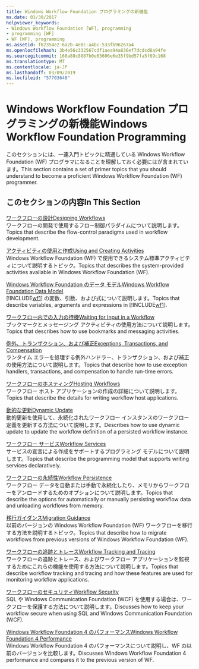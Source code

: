 ```yaml
---
title: Windows Workflow Foundation プログラミングの新機能
ms.date: 03/30/2017
helpviewer_keywords:
- Windows Workflow Foundation [WF], programming
- programming [WF]
- WF [WF], programming
ms.assetid: f62354e2-6a2b-4e8c-a4bc-533fb96267a4
ms.openlocfilehash: 3b4e56c332567cdf1aea94a836ef7dcdcd8a94fe
ms.sourcegitcommit: 160a88c8087b0e63606e6e35f9bd57fa5f69c168
ms.translationtype: MT
ms.contentlocale: ja-JP
ms.lasthandoff: 03/09/2019
ms.locfileid: "57703648"
---
```

# <a name="windows-workflow-foundation-programming"></a><span data-ttu-id="fdce1-102">Windows Workflow Foundation プログラミングの新機能</span><span class="sxs-lookup"><span data-stu-id="fdce1-102">Windows Workflow Foundation Programming</span></span>
<span data-ttu-id="fdce1-103">このセクションには、一連入門トピックに精通している Windows Workflow Foundation (WF) プログラマになることを理解しておく必要にはが含まれています。</span><span class="sxs-lookup"><span data-stu-id="fdce1-103">This section contains a set of primer topics that you should understand to become a proficient Windows Workflow Foundation (WF) programmer.</span></span>  
  
## <a name="in-this-section"></a><span data-ttu-id="fdce1-104">このセクションの内容</span><span class="sxs-lookup"><span data-stu-id="fdce1-104">In This Section</span></span>  
 [<span data-ttu-id="fdce1-105">ワークフローの設計</span><span class="sxs-lookup"><span data-stu-id="fdce1-105">Designing Workflows</span></span>](designing-workflows.md)  
 <span data-ttu-id="fdce1-106">ワークフローの開発で使用するフロー制御パラダイムについて説明します。</span><span class="sxs-lookup"><span data-stu-id="fdce1-106">Topics that describe the flow-control paradigms used in workflow development.</span></span>  
  
 [<span data-ttu-id="fdce1-107">アクティビティの使用と作成</span><span class="sxs-lookup"><span data-stu-id="fdce1-107">Using and Creating Activities</span></span>](using-and-creating-activities.md)  
 <span data-ttu-id="fdce1-108">Windows Workflow Foundation (WF) で使用できるシステム標準アクティビティについて説明するトピック。</span><span class="sxs-lookup"><span data-stu-id="fdce1-108">Topics that describes the system-provided activities available in Windows Workflow Foundation (WF).</span></span>  
  
 [<span data-ttu-id="fdce1-109">Windows Workflow Foundation のデータ モデル</span><span class="sxs-lookup"><span data-stu-id="fdce1-109">Windows Workflow Foundation Data Model</span></span>](data-model.md)  
 <span data-ttu-id="fdce1-110">
  [!INCLUDE[wf1](../../../includes/wf1-md.md)] の変数、引数、および式について説明します。</span><span class="sxs-lookup"><span data-stu-id="fdce1-110">Topics that describe variables, arguments and expressions in [!INCLUDE[wf1](../../../includes/wf1-md.md)].</span></span>  
  
 [<span data-ttu-id="fdce1-111">ワークフロー内での入力の待機</span><span class="sxs-lookup"><span data-stu-id="fdce1-111">Waiting for Input in a Workflow</span></span>](waiting-for-input-in-a-workflow.md)  
 <span data-ttu-id="fdce1-112">ブックマークとメッセージング アクティビティの使用方法について説明します。</span><span class="sxs-lookup"><span data-stu-id="fdce1-112">Topics that describes how to use bookmarks and messaging activities.</span></span>  
  
 [<span data-ttu-id="fdce1-113">例外、トランザクション、および補正</span><span class="sxs-lookup"><span data-stu-id="fdce1-113">Exceptions, Transactions, and Compensation</span></span>](exceptions-transactions-and-compensation.md)  
 <span data-ttu-id="fdce1-114">ランタイム エラーを処理する例外ハンドラー、トランザクション、および補正の使用方法について説明します。</span><span class="sxs-lookup"><span data-stu-id="fdce1-114">Topics that describe how to use exception handlers, transactions, and compensation to handle run-time errors.</span></span>  
  
 [<span data-ttu-id="fdce1-115">ワークフローのホスティング</span><span class="sxs-lookup"><span data-stu-id="fdce1-115">Hosting Workflows</span></span>](hosting-workflows.md)  
 <span data-ttu-id="fdce1-116">ワークフロー ホスト アプリケーションの作成の詳細について説明します。</span><span class="sxs-lookup"><span data-stu-id="fdce1-116">Topics that describe the details for writing workflow host applications.</span></span>  
  
 [<span data-ttu-id="fdce1-117">動的な更新</span><span class="sxs-lookup"><span data-stu-id="fdce1-117">Dynamic Update</span></span>](dynamic-update.md)  
 <span data-ttu-id="fdce1-118">動的更新を使用して、永続化されたワークフロー インスタンスのワークフロー定義を更新する方法について説明します。</span><span class="sxs-lookup"><span data-stu-id="fdce1-118">Describes how to use dynamic update to update the workflow definition of a persisted workflow instance.</span></span>  
  
 [<span data-ttu-id="fdce1-119">ワークフロー サービス</span><span class="sxs-lookup"><span data-stu-id="fdce1-119">Workflow Services</span></span>](../wcf/feature-details/workflow-services.md)  
 <span data-ttu-id="fdce1-120">サービスの宣言による作成をサポートするプログラミング モデルについて説明します。</span><span class="sxs-lookup"><span data-stu-id="fdce1-120">Topics that describe the programming model that supports writing services declaratively.</span></span>  
  
 [<span data-ttu-id="fdce1-121">ワークフローの永続性</span><span class="sxs-lookup"><span data-stu-id="fdce1-121">Workflow Persistence</span></span>](workflow-persistence.md)  
 <span data-ttu-id="fdce1-122">ワークフロー データを自動または手動で永続化したり、メモリからワークフローをアンロードするためのオプションについて説明します。</span><span class="sxs-lookup"><span data-stu-id="fdce1-122">Topics that describe the options for automatically or manually persisting workflow data and unloading workflows from memory.</span></span>  
  
 [<span data-ttu-id="fdce1-123">移行ガイダンス</span><span class="sxs-lookup"><span data-stu-id="fdce1-123">Migration Guidance</span></span>](migration-guidance.md)  
 <span data-ttu-id="fdce1-124">以前のバージョンの Windows Workflow Foundation (WF) ワークフローを移行する方法を説明するトピック。</span><span class="sxs-lookup"><span data-stu-id="fdce1-124">Topics that describe how to migrate workflows from previous versions of Windows Workflow Foundation (WF).</span></span>  
  
 [<span data-ttu-id="fdce1-125">ワークフローの追跡とトレース</span><span class="sxs-lookup"><span data-stu-id="fdce1-125">Workflow Tracking and Tracing</span></span>](workflow-tracking-and-tracing.md)  
 <span data-ttu-id="fdce1-126">ワークフローの追跡とトレース、およびワークフロー アプリケーションを監視するためにこれらの機能を使用する方法について説明します。</span><span class="sxs-lookup"><span data-stu-id="fdce1-126">Topics that describe workflow tracking and tracing and how these features are used for monitoring workflow applications.</span></span>  
  
 [<span data-ttu-id="fdce1-127">ワークフローのセキュリティ</span><span class="sxs-lookup"><span data-stu-id="fdce1-127">Workflow Security</span></span>](workflow-security.md)  
 <span data-ttu-id="fdce1-128">SQL や Windows Communication Foundation (WCF) を使用する場合は、ワークフローを保護する方法について説明します。</span><span class="sxs-lookup"><span data-stu-id="fdce1-128">Discusses how to keep your workflow secure when using SQL and Windows Communication Foundation (WCF).</span></span>  
  
 [<span data-ttu-id="fdce1-129">Windows Workflow Foundation 4 のパフォーマンス</span><span class="sxs-lookup"><span data-stu-id="fdce1-129">Windows Workflow Foundation 4 Performance</span></span>](performance.md)  
 <span data-ttu-id="fdce1-130">Windows Workflow Foundation 4 のパフォーマンスについて説明し、WF の以前のバージョンを比較します。</span><span class="sxs-lookup"><span data-stu-id="fdce1-130">Discusses Windows Workflow Foundation 4 performance and compares it to the previous version of WF.</span></span>

